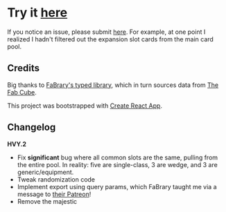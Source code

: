 # Try it [here](https://theblang.github.io/fab-sealed-generator)

If you notice an issue, please submit [here](https://github.com/theblang/fab-sealed-generator/issues). For example, at one point I realized I hadn't filtered out the expansion slot cards from the main card pool.

## Credits

Big thanks to [FaBrary's typed library](https://github.com/fabrary/cards), which in turn sources data from [The Fab Cube](https://github.com/the-fab-cube/flesh-and-blood-cards).

This project was bootstrapped with [Create React App](https://github.com/facebook/create-react-app).

## Changelog

**HVY.2**

-   Fix **significant** bug where all common slots are the same, pulling from the entire pool. In reality: five are single-class, 3 are wedge, and 3 are generic/equipment.
-   Tweak randomization code
-   Implement export using query params, which FaBrary taught me via a message to [their Patreon](https://www.patreon.com/fabrary/posts)!
-   Remove the majestic
